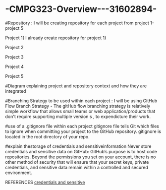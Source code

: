 # -CMPG323-Overview---31602894-

#Repository :
I will be creating  repository for each project from project 1-project 5

Project 1( I already create repository for project 1)

Project 2

Project 3

Project 4

Project 5

#Diagram explaining project and repository context and how they are integrated

#Branching Strategy to be used within each project :
I will be using GitHub Flow Branch Strategy - The gitHub flow branching strategy is relatively simple workflow that allows small teams or  web application/products that don't require supporting multiple version s , to expendicture their work.

 #use of a .gitignore file within each project
gitignore file tells Git which files to ignore when committing your project to the GitHub repository. gitignore is located in the root directory of your repo.

#explain thestorage of credentials and sensitiveinformation
Never store credentials and sensitive data on GitHub:
GitHub’s purpose is to host code repositories. Beyond the permissions you set on your account, there is no other method of security that will ensure that your secret keys, private credentials, and sensitive data remain within a controlled and secured environment.
 
REFERENCES
[credentials and sensitive ](https://spectralops.io/resources/how-to-choose-a-secret-scanning-solution-to-protect-credentials-in-your-code/)
 
